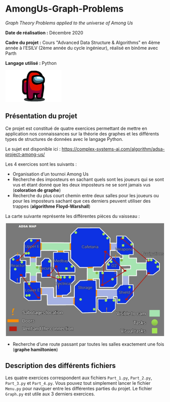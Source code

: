 # AmongUs-Graph-Problems

*Graph Theory Problems applied to the universe of Among Us*

**Date de réalisation :** Décembre 2020

**Cadre du projet :** Cours "Advanced Data Structure & Algorithms" en 4ème année à l’ESILV (2ème année du cycle ingénieur), réalisé en binôme avec Parth

**Langage utilisé :** Python

<p>
 <img src="./images/logo.png" height="100">
</p>

## Présentation du projet

Ce projet est constitué de quatre exercices permettant de mettre en application nos connaissances sur la théorie des graphes et les différents types de structures de données avec le langage Python.

Le sujet est disponible ici : https://complex-systems-ai.com/algorithm/adsa-project-among-us/

Les 4 exercices sont les suivants :
-	Organisation d’un tournoi Among Us
-	Recherche des imposteurs en sachant quels sont les joueurs qui se sont vus et étant donné que les deux imposteurs ne se sont jamais vus (**coloration de graphe**)
-	Recherche du plus court chemin entre deux salles pour les joueurs ou pour les imposteurs sachant que ces derniers peuvent utiliser des trappes (**algorithme Floyd-Warshall**)

La carte suivante représente les différentes pièces du vaisseau :
<p align="center">
 <img src="./images/map.jpg" width="500">
</p>

-	Recherche d’une route passant par toutes les salles exactement une fois (**graphe hamiltonien**)

## Description des différents fichiers

Les quatre exercices correspondent aux fichiers `Part_1.py`, `Part_2.py`, `Part_3.py` et `Part_4.py`. Vous pouvez tout simplement lancer le fichier `Menu.py` pour naviguer entre les différentes parties du projet. Le fichier `Graph.py` est utile aux 3 derniers exercices.


